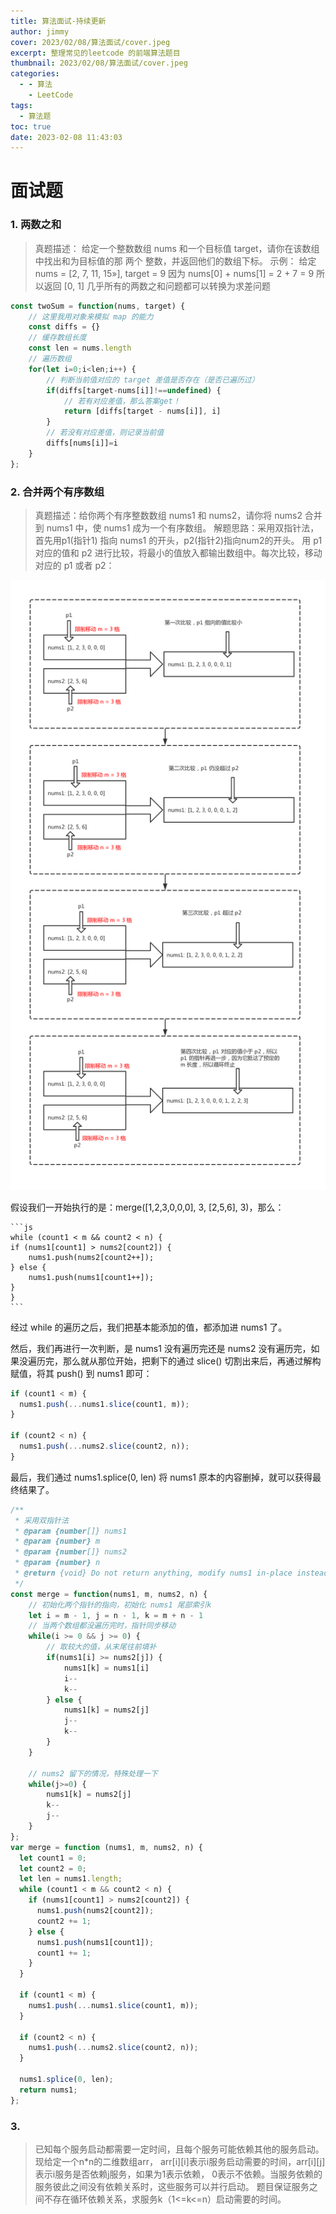 ```yaml
---
title: 算法面试-持续更新
author: jimmy
cover: 2023/02/08/算法面试/cover.jpeg
excerpt: 整理常见的leetcode 的前端算法题目
thumbnail: 2023/02/08/算法面试/cover.jpeg
categories:
  - - 算法
    - LeetCode
tags:
  - 算法题
toc: true
date: 2023-02-08 11:43:03
---
```


# 面试题

### 1. 两数之和

> 真题描述： 给定一个整数数组 nums 和一个目标值 target，请你在该数组中找出和为目标值的那 两个 整数，并返回他们的数组下标。
示例：
  给定 nums = [2, 7, 11, 15»], target = 9
  因为 nums[0] + nums[1] = 2 + 7 = 9
  所以返回 [0, 1]
> 几乎所有的两数之和问题都可以转换为求差问题

```js
const twoSum = function(nums, target) {
    // 这里我用对象来模拟 map 的能力
    const diffs = {}
    // 缓存数组长度
    const len = nums.length
    // 遍历数组
    for(let i=0;i<len;i++) {
        // 判断当前值对应的 target 差值是否存在（是否已遍历过）
        if(diffs[target-nums[i]]!==undefined) {
            // 若有对应差值，那么答案get！
            return [diffs[target - nums[i]], i]
        }
        // 若没有对应差值，则记录当前值
        diffs[nums[i]]=i
    }
};

```

### 2. 合并两个有序数组
> 真题描述：给你两个有序整数数组 nums1 和 nums2，请你将 nums2 合并到 nums1 中，使 nums1 成为一个有序数组。
  解题思路：采用双指针法，首先用p1(指针1) 指向 nums1 的开头，p2(指针2)指向num2的开头。
  用 p1 对应的值和 p2 进行比较，将最小的值放入都输出数组中。每次比较，移动对应的 p1 或者 p2：

  ![image](2023-02-08-算法面试/1.png)

  假设我们一开始执行的是：merge([1,2,3,0,0,0], 3, [2,5,6], 3)，那么：

    ```js
    while (count1 < m && count2 < n) {
    if (nums1[count1] > nums2[count2]) {
        nums1.push(nums2[count2++]);
    } else {
        nums1.push(nums1[count1++]);
    }
    }
    ```
经过 while 的遍历之后，我们把基本能添加的值，都添加进 nums1 了。

然后，我们再进行一次判断，是 nums1 没有遍历完还是 nums2 没有遍历完，如果没遍历完，那么就从那位开始，把剩下的通过 slice() 切割出来后，再通过解构赋值，将其 push() 到 nums1 即可：

```js
if (count1 < m) {
  nums1.push(...nums1.slice(count1, m));
}

if (count2 < n) {
  nums1.push(...nums2.slice(count2, n));
}
```
最后，我们通过 nums1.splice(0, len) 将 nums1 原本的内容删掉，就可以获得最终结果了。
```js
/**
 * 采用双指针法
 * @param {number[]} nums1
 * @param {number} m
 * @param {number[]} nums2
 * @param {number} n
 * @return {void} Do not return anything, modify nums1 in-place instead.
 */
const merge = function(nums1, m, nums2, n) {
    // 初始化两个指针的指向，初始化 nums1 尾部索引k
    let i = m - 1, j = n - 1, k = m + n - 1
    // 当两个数组都没遍历完时，指针同步移动
    while(i >= 0 && j >= 0) {
        // 取较大的值，从末尾往前填补
        if(nums1[i] >= nums2[j]) {
            nums1[k] = nums1[i] 
            i-- 
            k--
        } else {
            nums1[k] = nums2[j] 
            j-- 
            k--
        }
    }
    
    // nums2 留下的情况，特殊处理一下 
    while(j>=0) {
        nums1[k] = nums2[j]  
        k-- 
        j--
    }
};
var merge = function (nums1, m, nums2, n) {
  let count1 = 0;
  let count2 = 0;
  let len = nums1.length;
  while (count1 < m && count2 < n) {
    if (nums1[count1] > nums2[count2]) {
      nums1.push(nums2[count2]);
      count2 += 1;
    } else {
      nums1.push(nums1[count1]);
      count1 += 1;
    }
  }

  if (count1 < m) {
    nums1.push(...nums1.slice(count1, m));
  }

  if (count2 < n) {
    nums1.push(...nums2.slice(count2, n));
  }

  nums1.splice(0, len);
  return nums1;
};


```


### 3. 
> 已知每个服务启动都需要一定时间，且每个服务可能依赖其他的服务启动。现给定一个n*n的二维数组arr，
 arr[i][i]表示i服务启动需要的时间，arr[i][j]表示i服务是否依赖j服务，如果为1表示依赖，
0表示不依赖。当服务依赖的服务彼此之间没有依赖关系时，这些服务可以并行启动。
 题目保证服务之间不存在循环依赖关系，求服务k（1<=k<=n）启动需要的时间。







